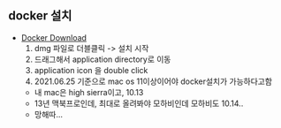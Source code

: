 ## docker 설치
* [Docker Download](https://hub.docker.com/editions/community/docker-ce-desktop-mac )
  1. dmg 파일로 더블클릭 -> 설치 시작 
  2. 드래그해서 application directory로 이동
  3. application icon 을 double click
  4. 2021.06.25 기준으로 mac os 11이상이어야 docker설치가 가능하다고함
    + 내 mac은 high sierra이고, 10.13
    + 13년 맥북프로인데, 최대로 올려봐야 모하비인데 모하비도 10.14..
    + 망해따...

